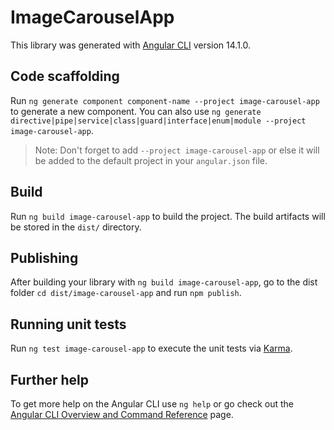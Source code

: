 # ImageCarouselApp

This library was generated with [Angular CLI](https://github.com/angular/angular-cli) version 14.1.0.

## Code scaffolding

Run `ng generate component component-name --project image-carousel-app` to generate a new component. You can also use `ng generate directive|pipe|service|class|guard|interface|enum|module --project image-carousel-app`.
> Note: Don't forget to add `--project image-carousel-app` or else it will be added to the default project in your `angular.json` file. 

## Build

Run `ng build image-carousel-app` to build the project. The build artifacts will be stored in the `dist/` directory.

## Publishing

After building your library with `ng build image-carousel-app`, go to the dist folder `cd dist/image-carousel-app` and run `npm publish`.

## Running unit tests

Run `ng test image-carousel-app` to execute the unit tests via [Karma](https://karma-runner.github.io).

## Further help

To get more help on the Angular CLI use `ng help` or go check out the [Angular CLI Overview and Command Reference](https://angular.io/cli) page.
